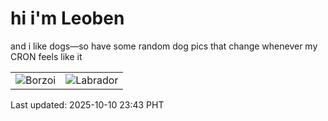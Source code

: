 # hi i'm Leoben

and i like dogs—so have some random dog pics that change whenever my CRON feels like it

|  |  |
|--------|----------|
| ![Borzoi](https://random-dog-vercel.vercel.app/api/random-borzoi?v=1760111029) | ![Labrador](https://random-dog-vercel.vercel.app/api/random-labrador?v=1760111029) |

Last updated: 2025-10-10 23:43 PHT
